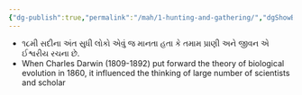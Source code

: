 ```yaml
---
{"dg-publish":true,"permalink":"/mah/1-hunting-and-gathering/","dgShowBacklinks":true}
---
```



- ૧૮મી સદીના અંત સુધી લોકો એવું જ માનતા હતા કે તમામ પ્રાણી અને જીવન એ ઈશ્વરીય રચના છે.  
- When Charles Darwin (1809-1892) put forward the theory of biological evolution in 1860, it influenced the thinking of large number of scientists and scholar 